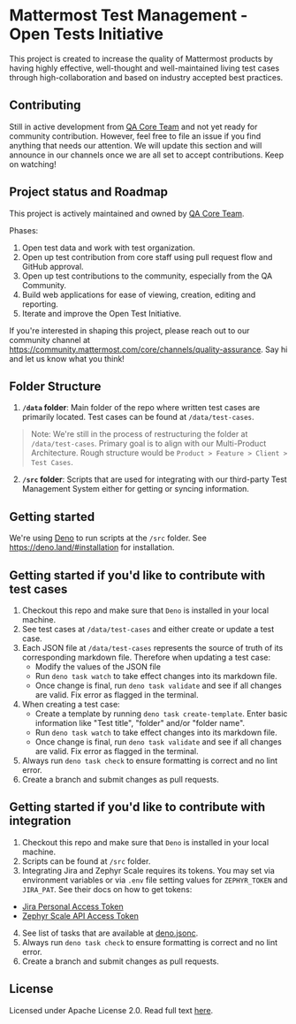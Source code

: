 # Mattermost Test Management - Open Tests Initiative

This project is created to increase the quality of Mattermost products by having highly effective, well-thought and well-maintained living test cases through high-collaboration and based on industry accepted best practices.

## Contributing
Still in active development from [QA Core Team](https://github.com/orgs/mattermost/teams/qa-core-team) and not yet ready for community contribution. However, feel free to file an issue if you find anything that needs our attention. We will update this section and will announce in our channels once we are all set to accept contributions. Keep on watching!

## Project status and Roadmap
This project is actively maintained and owned by [QA Core Team](https://github.com/orgs/mattermost/teams/qa-core-team).

Phases:
1. Open test data and work with test organization.
2. Open up test contribution from core staff using pull request flow and GitHub approval.
3. Open up test contributions to the community, especially from the QA Community.
4. Build web applications for ease of viewing, creation, editing and reporting.
5. Iterate and improve the Open Test Initiative.

If you're interested in shaping this project, please reach out to our community channel at https://community.mattermost.com/core/channels/quality-assurance. Say hi and let us know what you think!

## Folder Structure
1. __`/data` folder__: Main folder of the repo where written test cases are primarily located. Test cases can be found at `/data/test-cases`.

> Note: We're still in the process of restructuring the folder at `/data/test-cases`. Primary goal is to align with our Multi-Product Architecture. Rough structure would be `Product > Feature > Client > Test Cases`.

2. __`/src` folder__: Scripts that are used for integrating with our third-party Test Management System either for getting or syncing information.

## Getting started
We're using [Deno](https://deno.land/) to run scripts at the `/src` folder. See https://deno.land/#installation for installation.

## Getting started if you'd like to contribute with test cases
1. Checkout this repo and make sure that `Deno` is installed in your local machine.
2. See test cases at `/data/test-cases` and either create or update a test case.
3. Each JSON file at `/data/test-cases` represents the source of truth of its corresponding markdown file. Therefore when updating a test case:
    - Modify the values of the JSON file
    - Run `deno task watch` to take effect changes into its markdown file.
    - Once change is final, run `deno task validate` and see if all changes are valid. Fix error as flagged in the terminal.
4. When creating a test case:
    - Create a template by running `deno task create-template`. Enter basic information like "Test title", "folder" and/or "folder name".
    - Run `deno task watch` to take effect changes into its markdown file.
    - Once change is final, run `deno task validate` and see if all changes are valid. Fix error as flagged in the terminal.
5. Always run `deno task check` to ensure formatting is correct and no lint error. 
6. Create a branch and submit changes as pull requests.


## Getting started if you'd like to contribute with integration
1. Checkout this repo and make sure that `Deno` is installed in your local machine.
2. Scripts can be found at `/src` folder.
3. Integrating Jira and Zephyr Scale requires its tokens. You may set via environment variables or via `.env` file setting values for `ZEPHYR_TOKEN` and `JIRA_PAT`. See their docs on how to get tokens:
- [Jira Personal Access Token](https://confluence.atlassian.com/enterprise/using-personal-access-tokens-1026032365.html)
- [Zephyr Scale API Access Token](https://support.smartbear.com/zephyr-scale-cloud/docs/rest-api/generating-api-access-tokens.html)
4. See list of tasks that are available at [deno.jsonc]([here](https://github.com/mattermost/mattermost-test-management/blob/main/deno.jsonc)).
5. Always run `deno task check` to ensure formatting is correct and no lint error.
6. Create a branch and submit changes as pull requests.

## License
Licensed under Apache License 2.0. Read full text [here](https://github.com/mattermost/mattermost-test-management/blob/main/LICENSE.txt).
